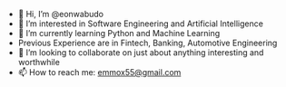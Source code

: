 - 👋 Hi, I’m @eonwabudo
- 👀 I’m interested in Software Engineering and Artificial Intelligence
- 🌱 I’m currently learning Python and Machine Learning
- Previous Experience are in Fintech, Banking, Automotive Engineering
- 💞️ I’m looking to collaborate on just about anything interesting and worthwhile
- 📫 How to reach me: emmox55@gmail.com

<!---
eonwabudo/eonwabudo is a ✨ special ✨ repository because its `README.md` (this file) appears on your GitHub profile.
You can click the Preview link to take a look at your changes.
--->
